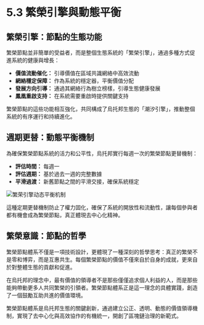 # 5.3 繁榮引擎與動態平衡

## 繁榮引擎：節點的生態功能

繁榮節點並非簡單的受益者，而是整個生態系統的「繁榮引擎」，通過多種方式促進系統的健康與增長：

* **價值流動催化：** 引導價值在區域共識網絡中高效流動
* **網絡穩定保障：** 作為系統的穩定器，平衡價值分配
* **發展方向引導：** 通過其網絡行為樹立榜樣，引導生態健康發展
* **鳳凰重啟支持：** 在系統需要重啟時提供關鍵支持

繁榮節點的這些功能相互強化，共同構成了烏托邦生態的「潮汐引擎」，推動整個系統的有序運行和持續進化。

## 週期更替：動態平衡機制

為確保繁榮節點系統的活力和公平性，烏托邦實行每週一次的繁榮節點更替機制：

* **評估時間：** 每週一
* **評估週期：** 基於過去一週的完整數據
* **平滑過渡：** 新舊節點之間的平滑交接，確保系統穩定

![繁荣引擎动态平衡机制](/images/图14.svg)

這種定期更替機制防止了權力固化，確保了系統的開放性和流動性，讓每個參與者都有機會成為繁榮節點，真正體現去中心化精神。

## 繁榮意識：節點的哲學

繁榮節點體系不僅是一項技術設計，更體現了一種深刻的哲學思考：真正的繁榮不是零和博弈，而是互惠共生。每個繁榮節點的價值不僅來自於自身的成就，更來自於對整體生態的貢獻和促進。

在烏托邦的理念中，最有價值的領導者不是那些僅僅追求個人利益的人，而是那些能夠帶動更多人共同繁榮的引領者。繁榮節點體系正是這一理念的具體實踐，創造了一個鼓勵互助共進的價值環境。

繁榮節點體系是烏托邦生態的關鍵創新，通過建立公正、透明、動態的價值領導機制，實現了去中心化與高效協作的有機統一，開創了區塊鏈治理的新範式。